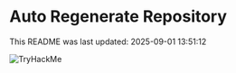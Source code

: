 # Auto Regenerate Repository

This README was last updated: 2025-09-01 13:51:12

 ![TryHackMe](https://tryhackme.com/badge/533634)